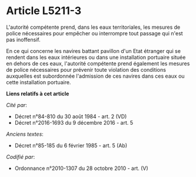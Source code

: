 # Article L5211-3

L'autorité compétente prend, dans les eaux territoriales, les mesures de police nécessaires pour empêcher ou interrompre tout
passage qui n'est pas inoffensif.

En ce qui concerne les navires battant pavillon d'un Etat étranger qui se rendent dans les eaux intérieures ou dans une
installation portuaire située en dehors de ces eaux, l'autorité compétente prend également les mesures de police nécessaires
pour prévenir toute violation des conditions auxquelles est subordonnée l'admission de ces navires dans ces eaux ou cette
installation portuaire.

**Liens relatifs à cet article**

_Cité par_:

  - Décret n°84-810 du 30 août 1984 - art. 2 (VD)
  - Décret n°2016-1693 du 9 décembre 2016 - art. 5

_Anciens textes_:

  - Décret n°85-185 du 6 février 1985 - art. 5 (Ab)

_Codifié par_:

  - Ordonnance n°2010-1307 du 28 octobre 2010 - art. (V)
